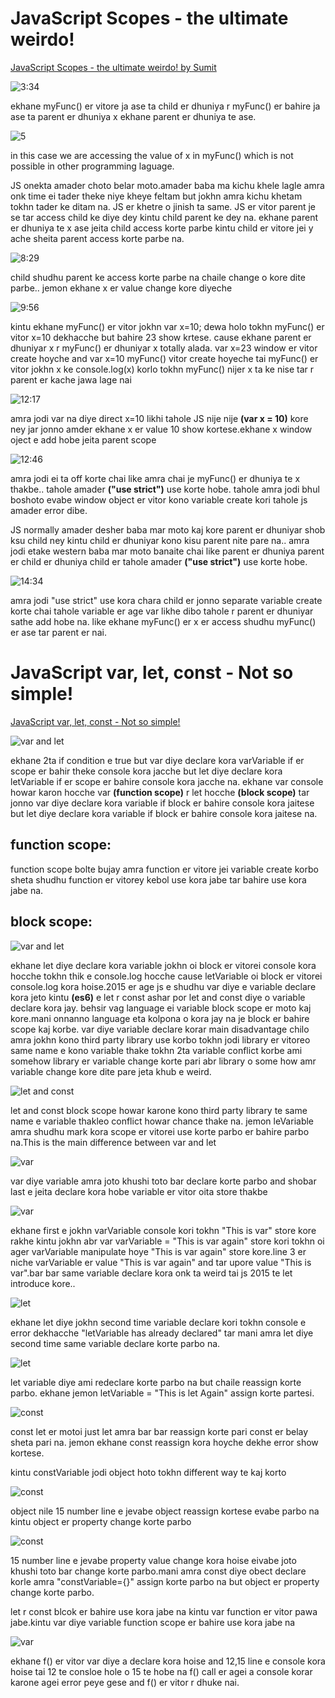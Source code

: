 # JavaScript Scopes - the ultimate weirdo! 

[JavaScript Scopes - the ultimate weirdo!  by Sumit ](https://www.youtube.com/watch?v=YJMdjddGMmQ&list=PLHiZ4m8vCp9Nflbo9a0pZuLscG_Xc7DKq&index=2)

![3:34](/images/Think%20in%20a%20JavaScript%20way/JavaScript%20Scopes%20-%20the%20ultimate%20weirdo!/global.PNG)

ekhane myFunc() er vitore ja ase ta child er dhuniya r myFunc() er bahire ja ase ta parent er dhuniya x ekhane parent er dhuniya te ase.

![5](/images/Think%20in%20a%20JavaScript%20way/JavaScript%20Scopes%20-%20the%20ultimate%20weirdo!/global2.PNG)

in this case we are accessing the value of x in myFunc()
which is not possible in other programming laguage.

JS onekta amader choto belar moto.amader baba ma kichu khele lagle amra onk time ei tader theke niye kheye feltam but jokhn amra kichu khetam tokhn tader ke ditam na. JS er khetre o jinish ta same. JS er vitor parent je se tar access child ke diye dey kintu child parent ke dey na. ekhane parent er dhuniya te x ase jeita child access korte parbe kintu child er vitore jei y ache sheita parent access korte parbe na.

![8:29](/images/Think%20in%20a%20JavaScript%20way/JavaScript%20Scopes%20-%20the%20ultimate%20weirdo!/global3.PNG)

child shudhu parent ke access korte parbe na chaile change o kore dite parbe.. jemon ekhane x er value change kore diyeche

![9:56](/images/Think%20in%20a%20JavaScript%20way/JavaScript%20Scopes%20-%20the%20ultimate%20weirdo!/global4.PNG)

kintu ekhane myFunc() er vitor jokhn var x=10; dewa holo tokhn myFunc() er vitor x=10 dekhacche but bahire 23 show krtese. cause ekhane parent er dhuniyar x r myFunc() er dhuniyar x totally alada. var x=23 window er vitor create hoyche and var x=10 myFunc() vitor create hoyeche tai myFunc() er vitor jokhn x ke console.log(x) korlo tokhn myFunc() nijer x ta ke nise tar r parent er kache jawa lage nai

![12:17](/images/Think%20in%20a%20JavaScript%20way/JavaScript%20Scopes%20-%20the%20ultimate%20weirdo!/global5.PNG)

amra jodi var na diye direct x=10 likhi tahole JS nije nije **(var x = 10)** kore ney jar jonno amder ekhane x er value 10 show kortese.ekhane x window oject e add hobe jeita parent scope

![12:46](/images/Think%20in%20a%20JavaScript%20way/JavaScript%20Scopes%20-%20the%20ultimate%20weirdo!/global6.PNG)

amra jodi ei ta off korte chai like amra chai je myFunc() er dhuniya te x thakbe.. tahole amader **("use strict")** use korte hobe. tahole amra jodi bhul boshoto evabe window object er vitor kono variable create kori tahole js amader error dibe.

JS normally amader desher baba mar moto kaj kore parent er dhuniyar shob ksu child ney kintu child er dhuniyar kono kisu parent nite pare na.. amra jodi etake western baba mar moto banaite chai like parent er dhuniya parent er child er dhuniya child er tahole amader **("use strict")** use korte hobe.


![14:34](/images/Think%20in%20a%20JavaScript%20way/JavaScript%20Scopes%20-%20the%20ultimate%20weirdo!/global7.PNG)

amra jodi "use strict" use kora chara child er jonno separate variable create korte chai tahole variable er age var likhe dibo tahole r parent er dhuniyar sathe add hobe na. like ekhane myFunc() er x er access shudhu myFunc() er ase tar parent er nai.

# JavaScript var, let, const - Not so simple! 
[JavaScript var, let, const - Not so simple! ](https://www.youtube.com/watch?v=6LvKgfLP8uU&list=PLHiZ4m8vCp9Nflbo9a0pZuLscG_Xc7DKq&index=3)


![var and let](/images/Think%20in%20a%20JavaScript%20way/JavaScript%20var,%20let,%20const%20-%20Not%20so%20simple!/var%20&%20let.PNG)

ekhane 2ta if condition e true but var diye declare kora varVariable if er scope er bahir theke console kora jacche but let diye declare kora letVariable if er scope er bahire console kora jacche na. ekhane var console howar karon hocche var **(function scope)** r let hocche **(block scope)** tar jonno var diye declare kora variable if block er bahire console kora jaitese but let diye declare kora variable if block er bahire console kora jaitese na.

## function scope: 
function scope bolte bujay amra function er vitore jei variable create korbo sheta shudhu function er vitorey kebol use kora jabe tar bahire use kora jabe na.

## block scope:




![var and let](/images/Think%20in%20a%20JavaScript%20way/JavaScript%20var,%20let,%20const%20-%20Not%20so%20simple!/var%20&%20let2.PNG)

ekhane let diye declare kora variable jokhn oi block er vitorei console kora hocche tokhn thik e console.log hocche cause letVariable oi block er vitorei console.log kora hoise.2015 er age js e shudhu var diye e variable declare kora jeto kintu **(es6)** e let r const ashar por let and const diye o variable declare kora jay. behsir vag language ei variable block scope er moto kaj kore.mani onnanno language eta kolpona o kora jay na je block er bahire scope kaj korbe. var diye variable declare korar main disadvantage chilo amra jokhn kono third party library use korbo tokhn jodi library er vitoreo same name e kono variable thake tokhn 2ta variable conflict korbe ami somehow library er variable change korte pari abr library o some how amr variable change kore dite pare jeta khub e weird.

![let and const](/images/Think%20in%20a%20JavaScript%20way/JavaScript%20var,%20let,%20const%20-%20Not%20so%20simple!/var%20&%20let3.PNG)

let and const block scope howar karone kono third party library te same name e variable thakleo conflict howar chance thake na. jemon leVariable amra shudhu mark kora scope er vitorei use korte parbo er bahire parbo na.This is the main difference between var and let 

![var](/images/Think%20in%20a%20JavaScript%20way/JavaScript%20var,%20let,%20const%20-%20Not%20so%20simple!/var%20&%20let4.PNG)

var diye variable amra joto khushi toto bar declare korte parbo and shobar last e jeita declare kora hobe variable er vitor oita store thakbe 

![var](/images/Think%20in%20a%20JavaScript%20way/JavaScript%20var,%20let,%20const%20-%20Not%20so%20simple!/var%20&%20let5.PNG)

ekhane first e jokhn varVariable console kori tokhn "This is var" store kore rakhe kintu jokhn abr var varVariable = "This is var again" store kori tokhn oi ager varVariable manipulate hoye "This is var again" store kore.line 3 er niche varVariable er value "This is var again" and tar upore value "This is var".bar bar same variable declare kora onk ta weird tai js 2015 te let introduce kore..

![let](/images/Think%20in%20a%20JavaScript%20way/JavaScript%20var,%20let,%20const%20-%20Not%20so%20simple!/var%20&%20let6.PNG)

ekhane let diye jokhn second time variable declare kori tokhn  console e error dekhacche "letVariable has already declared" tar mani amra let diye second time same variable declare korte parbo na.

![let](/images/Think%20in%20a%20JavaScript%20way/JavaScript%20var,%20let,%20const%20-%20Not%20so%20simple!/let.PNG)

let variable diye ami redeclare korte parbo na but chaile reassign korte parbo. ekhane jemon letVariable = "This is let Again" assign korte partesi.


![const](/images/Think%20in%20a%20JavaScript%20way/JavaScript%20var,%20let,%20const%20-%20Not%20so%20simple!/const.PNG)

const let er motoi just let amra bar bar reassign korte pari const er belay sheta pari na. jemon ekhane const reassign kora hoyche dekhe error show kortese.

kintu constVariable jodi object hoto tokhn different way te kaj korto

![const](/images/Think%20in%20a%20JavaScript%20way/JavaScript%20var,%20let,%20const%20-%20Not%20so%20simple!/const2.PNG)

object nile  15 number line e jevabe object reassign kortese evabe parbo na kintu object er property change korte parbo

![const](/images/Think%20in%20a%20JavaScript%20way/JavaScript%20var,%20let,%20const%20-%20Not%20so%20simple!/const3.PNG)

15 number line e jevabe property value change kora hoise eivabe joto khushi toto bar change korte parbo.mani amra const diye obect declare korle amra "constVariable={}" assign korte parbo na but object er property change korte parbo.


let r const blcok er bahire use kora jabe na kintu var function er vitor pawa jabe.kintu var diye variable function scope er bahire use kora jabe na 

![var](/images/Think%20in%20a%20JavaScript%20way/JavaScript%20var,%20let,%20const%20-%20Not%20so%20simple!/const4.PNG)

ekhane f() er vitor var diye a declare kora hoise and 12,15 line e console kora hoise tai 12 te consloe hole o 15 te hobe na f() call er agei a console korar karone agei error peye gese and f() er vitor r dhuke nai.


